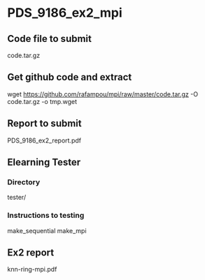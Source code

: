 # PDS_9186_ex2_mpi

## Code file to submit
code.tar.gz

## Get github code and extract
wget https://github.com/rafampou/mpi/raw/master/code.tar.gz   -O code.tar.gz -o tmp.wget

##  Report to submit
PDS_9186_ex2_report.pdf

## Elearning Tester
### Directory
tester/
### Instructions to testing
make_sequential
make_mpi

## Ex2 report
knn-ring-mpi.pdf
